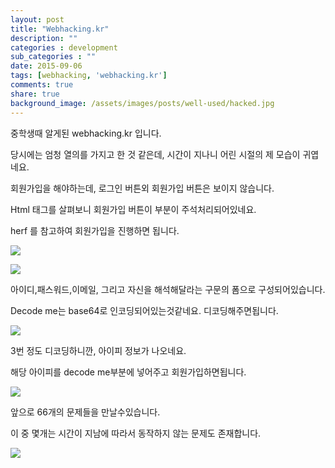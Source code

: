 ```yaml
---
layout: post
title: "Webhacking.kr"
description: ""
categories : development
sub_categories : ""
date: 2015-09-06
tags: [webhacking, 'webhacking.kr']
comments: true
share: true
background_image: /assets/images/posts/well-used/hacked.jpg
---
```


중학생때 알게된 webhacking.kr 입니다.

당시에는 엄청 열의를 가지고 한 것 같은데, 시간이 지나니 어린 시절의 제 모습이 귀엽네요.

  

회원가입을 해야하는데, 로그인 버튼외 회원가입 버튼은 보이지 않습니다.

Html 태그를 살펴보니 회원가입 버튼이 부분이 주석처리되어있네요.

herf 를 참고하여 회원가입을 진행하면 됩니다.

  

  

![](/assets/images/posts/73/2728C43555EC0AFA3C4539.PNG)

  

  

  

![](/assets/images/posts/73/2770DB3755EC0B37015CC7.PNG)

  

  

아이디,패스워드,이메일, 그리고 자신을 해석해달라는 구문의 폼으로 구성되어있습니다.

Decode me는 base64로 인코딩되어있는것같네요. 디코딩해주면됩니다.

  

  

![](/assets/images/posts/73/2744F54255EC0B9018BD72.PNG)

  

  

3번 정도 디코딩하니깐, 아이피 정보가 나오네요.

해당 아이피를 decode me부분에 넣어주고 회원가입하면됩니다.

  

  

![](/assets/images/posts/73/24023F4155EC0CC425255A.JPEG)

  

  

앞으로 66개의 문제들을 만날수있습니다.

이 중 몇개는 시간이 지남에 따라서 동작하지 않는 문제도 존재합니다.

  

  

![](/assets/images/posts/73/26403B3355EC0D070B8D9B.PNG)

  

  

